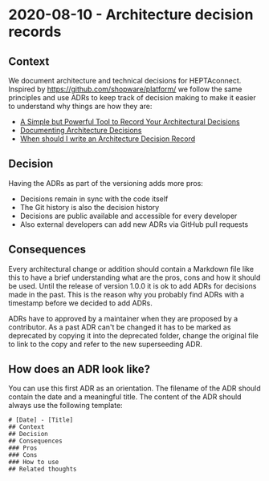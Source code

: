 # 2020-08-10 - Architecture decision records

## Context
We document architecture and technical decisions for HEPTAconnect. Inspired by https://github.com/shopware/platform/ we follow the same principles and use ADRs to keep track of decision making to make it easier to understand why things are how they are:

* [A Simple but Powerful Tool to Record Your Architectural Decisions](https://medium.com/better-programming/here-is-a-simple-yet-powerful-tool-to-record-your-architectural-decisions-5fb31367a7da)
* [Documenting Architecture Decisions](http://thinkrelevance.com/blog/2011/11/15/documenting-architecture-decisions)
* [When should I write an Architecture Decision Record](https://engineering.atspotify.com/2020/04/14/when-should-i-write-an-architecture-decision-record/)

## Decision
Having the ADRs as part of the versioning adds more pros:

*  Decisions remain in sync with the code itself
*  The Git history is also the decision history
*  Decisions are public available and accessible for every developer
*  Also external developers can add new ADRs via GitHub pull requests

## Consequences

Every architectural change or addition should contain a Markdown file like this to have a brief understanding what are the pros, cons and how it should be used.
Until the release of version 1.0.0 it is ok to add ADRs for decisions made in the past.
This is the reason why you probably find ADRs with a timestamp before we decided to add ADRs.

ADRs have to approved by a maintainer when they are proposed by a contributor.
As a past ADR can't be changed it has to be marked as deprecated by copying it into the deprecated folder, change the original file to link to the copy and refer to the new superseeding ADR. 

## How does an ADR look like?  
You can use this first ADR as an orientation. The filename of the ADR should contain the date and a meaningful title. The content of the ADR should always use the following template:

```
# [Date] - [Title]
## Context
## Decision
## Consequences
### Pros
### Cons
### How to use
## Related thoughts
```
